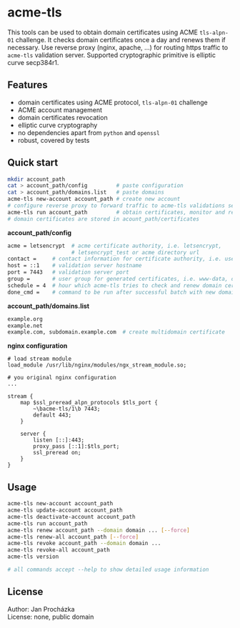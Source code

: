 # acme-tls

This tools can be used to obtain domain certificates using ACME `tls-alpn-01` challenge.
It checks domain certificates once a day and renews them if necessary.
Use reverse proxy (nginx, apache, ...) for routing https traffic to `acme-tls`
validation server. Supported cryptographic primitive is elliptic curve secp384r1.

## Features
 * domain certificates using ACME protocol, `tls-alpn-01` challenge
 * ACME account management
 * domain certificates revocation
 * elliptic curve cryptography
 * no dependencies apart from `python` and `openssl`
 * robust, covered by tests

## Quick start
```bash
mkdir account_path
cat > account_path/config         # paste configuration
cat > account_path/domains.list   # paste domains
acme-tls new-account account_path # create new account
# configure reverse proxy to forward traffic to acme-tls validations server
acme-tls run account_path         # obtain certificates, monitor and renew if necessary
# domain certificates are stored in acount_path/certificates
```

**account_path/config**
```bash
acme = letsencrypt  # acme certificate authority, i.e. letsencrypt,
                    # letsencrypt_test or acme directory url
contact =     # contact information for certificate authority, i.e. user@example.org, optional
host = ::1    # validation server hostname
port = 7443   # validation server port
group =       # user group for generated certificates, i.e. www-data, optional
schedule = 4  # hour which acme-tls tries to check and renew domain certificates, optional
done_cmd =    # command to be run after successful batch with new domain certificates, optional
```

**account_path/domains.list**
```bash
example.org
example.net
example.com, subdomain.example.com  # create multidomain certificate
```

**nginx configuration**
```nginx
# load stream module
load_module /usr/lib/nginx/modules/ngx_stream_module.so;

# you original nginx configuration
...

stream {
    map $ssl_preread_alpn_protocols $tls_port {
        ~\bacme-tls/1\b 7443;
        default 443;
    }

    server {
        listen [::]:443;
        proxy_pass [::1]:$tls_port;
        ssl_preread on;
    }
}
```

## Usage
```bash
acme-tls new-account account_path
acme-tls update-account account_path
acme-tls deactivate-account account_path
acme-tls run account_path
acme-tls renew account_path --domain domain ... [--force]
acme-tls renew-all account_path [--force]
acme-tls revoke account_path --domain domain ...
acme-tls revoke-all account_path
acme-tls version

# all commands accept --help to show detailed usage information
```

## License

Author: Jan Procházka \
License: none, public domain
